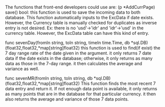 The functions that front-end developers could use are:
(p *AddCurrPage) save() bool:
    this function is used to save the incoming data to both database. This function automatically inputs to the ExcData if date exists. However, the Currency table is manually checked for duplicates as inverse entry is not desired. Ex: there is no 'usd'->'idr' and 'idr'->'usd' in the currency table. However, the ExcData table can have this kind of entry.

func sevenDay(fromIn string, toIn string, timeIn time.Time, db *sql.DB) (float32,float32,*map[string]float32)
    this function is used to find(if exist) the 7 day range rate of the date given in the argument. it only returns 7 date data if the date exists in the database; otherwise, it only returns as many data as those in the 7-day range. it then calculates the average and variance as well.

func sevenMR(fromIn string, toIn string, db *sql.DB) (float32,float32,*map[string]float32)
    This function finds the most recent 7 data entry and return it. If not enough data point is available, it only returns as many points that are in the database for that particular currency. it then also returns the average and variance of those 7 data points.